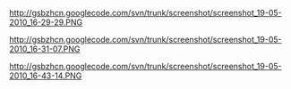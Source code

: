 http://gsbzhcn.googlecode.com/svn/trunk/screenshot/screenshot_19-05-2010_16-29-29.PNG

http://gsbzhcn.googlecode.com/svn/trunk/screenshot/screenshot_19-05-2010_16-31-07.PNG

http://gsbzhcn.googlecode.com/svn/trunk/screenshot/screenshot_19-05-2010_16-43-14.PNG